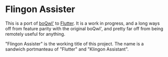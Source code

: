 # Flingon Assister

This is a port of [boQwI'](https://github.com/de7vid/klingon-assistant) to
[Flutter](https://flutter.io/). It is a work in progress, and a long ways off
from feature parity with the original boQwI', and pretty far off from being
remotely useful for anything.

"Flingon Assister" is the working title of this project. The name is a sandwich
portmanteau of "Flutter" and "Klingon Assistant".
